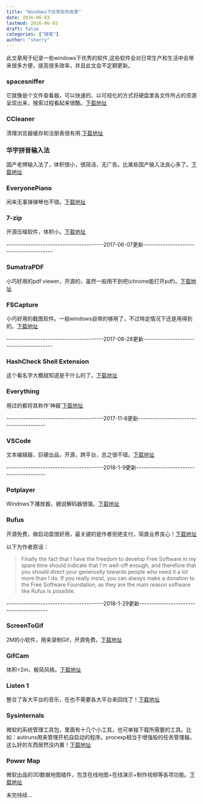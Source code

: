 ```yaml
---
title: "Windows下优秀软件收录"
date: 2016-06-03
lastmod: 2016-06-03
draft: false
categories: ["随笔"]
author: "sherry"
---
```

此文章用于纪录一些windows下优秀的软件,这些软件会对日常生产和生活中会带来很多方便，提高很多效率，并且此文会不定期更新。

### spacesniffer

它就像是个文件查看器，可以快速的、以可视化的方式将硬盘里各文件所占的资源呈现出来，搜索过程看起来很酷。[下载地址](http://www.uderzo.it/main_products/space_sniffer/download.html)

### CCleaner

清理浏览器缓存和注册表很有用.[下载地址](https://www.piriform.com/)

<!--more-->

### 华宇拼音输入法

国产老牌输入法了，体积很小，很简洁，无广告。比某些国产输入法良心多了。[下载地址](http://www.unispim.com/)

### EveryonePiano

闲来无事弹弹琴也不错。[下载地址](http://www.everyonepiano.cn/)

### 7-zip

开源压缩软件，体积小。[下载地址](http://www.7-zip.org/)

----------------------------------------2017-06-07更新----------------------------------------

### SumatraPDF

小巧好用的pdf viewer，开源的，虽然一般用不到吧(chrome能打开pdf)。[下载地址](https://www.sumatrapdfreader.org)

### FSCapture

小巧好用的截图软件。一般windows自带的够用了，不过特定情况下还是用得到的。[下载地址](http://www.faststone.org)

----------------------------------------2017-08-28更新----------------------------------------

### HashCheck Shell Extension

这个看名字大概就知道是干什么的了。[下载地址](http://code.kliu.org/hashcheck/)

### Everything

用过的都将其称作‘神器’[下载地址](http://www.voidtools.com/)

----------------------------------------2017-11-8更新----------------------------------------

### VSCode

文本编辑器，巨硬出品，开源，跨平台，总之很不错。[下载地址](https://code.visualstudio.com/)

----------------------------------------2018-1-9更新----------------------------------------

### Potplayer

Windows下播放器，据说解码器很强。[下载地址](https://potplayer.daum.net/)

### Rufus

开源免费，做启动盘很好用，最关键的是作者拒绝支付，简直业界良心！[下载地址](https://rufus.akeo.ie/)

以下为作者原话：
> Finally the fact that I have the freedom to develop Free Software in my spare time should indicate that I'm well-off enough, and therefore that you should direct your generosity towards people who need it a lot more than I do. If you really insist, you can always make a donation to the Free Software Foundation, as they are the main reason software like Rufus is possible.

----------------------------------------2018-1-29更新----------------------------------------

### ScreenToGif

2M的小软件，用来录制Gif，开源免费。[下载地址](http://www.screentogif.com/)

### GifCam

体积<2m，极简风格。[下载地址](http://blog.bahraniapps.com/)

### Listen 1

整合了各大平台的音乐，在也不需要各大平台来回找了！[下载地址](https://listen1.github.io/listen1/)

### Sysinternals

微软的系统管理工具包，里面有十几个小工具，也可单独下载所需要的工具。比如：autiruns用来管理开机自启动的程序。procexp相当于增强般的任务管理器。这么好的东西居然没内置！[下载地址](https://docs.microsoft.com/en-us/sysinternals/downloads/sysinternals-suite)

### Power Map

微软出品的3D数据地图插件，包含在线地图+在线演示+制作视频等各项功能。[下载地址](https://www.microsoft.com/en-us/download/details.aspx?id=38395)

未完待续...